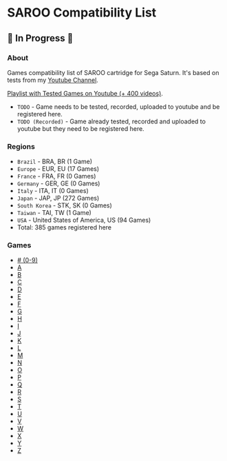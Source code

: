 # SAROO Compatibility List

## :construction: In Progress :construction:

### About

Games compatibility list of SAROO cartridge for Sega Saturn.
It's based on tests from my [Youtube Channel](https://www.youtube.com/@chap3l).

[Playlist with Tested Games on Youtube (+ 400 videos)](https://www.youtube.com/playlist?list=PLmsMlzwbRlgLngxWI9ZzPK44Gix1Ek-ZO).

- `TODO` - Game needs to be tested, recorded, uploaded to youtube and be registered here.
- `TODO (Recorded)` - Game already tested, recorded and uploaded to youtube but they need to be registered here.

### Regions

- `Brazil` - BRA, BR (1 Game)
- `Europe` - EUR, EU (17 Games)
- `France` - FRA, FR (0 Games)
- `Germany` - GER, GE (0 Games)
- `Italy` - ITA, IT (0 Games)
- `Japan` - JAP, JP (272 Games)
- `South Korea` - STK, SK (0 Games)
- `Taiwan` - TAI, TW (1 Game)
- `USA` - United States of America, US (94 Games)
- Total: 385 games registered here

### Games

- [# (0-9)](./Sections/09.md)
- [A](./Sections/A.md)
- [B](./Sections/B.md)
- [C](./Sections/C.md)
- [D](./Sections/D.md)
- [E](./Sections/E.md)
- [F](./Sections/F.md)
- [G](./Sections/G.md)
- [H](./Sections/H.md)
- [I](./Sections/I.md)
- [J](./Sections/J.md)
- [K](./Sections/K.md)
- [L](./Sections/L.md)
- [M](./Sections/M.md)
- [N](./Sections/N.md)
- [O](./Sections/O.md)
- [P](./Sections/P.md)
- [Q](./Sections/Q.md)
- [R](./Sections/R.md)
- [S](./Sections/S.md)
- [T](./Sections/T.md)
- [U](./Sections/U.md)
- [V](./Sections/V.md)
- [W](./Sections/W.md)
- [X](./Sections/X.md)
- [Y](./Sections/Y.md)
- [Z](./Sections/Z.md)
